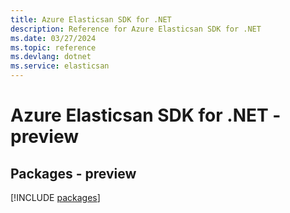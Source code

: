 ```yaml
---
title: Azure Elasticsan SDK for .NET
description: Reference for Azure Elasticsan SDK for .NET
ms.date: 03/27/2024
ms.topic: reference
ms.devlang: dotnet
ms.service: elasticsan
---
```

# Azure Elasticsan SDK for .NET - preview
## Packages - preview
[!INCLUDE [packages](elasticsan-index.md)]